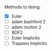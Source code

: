 Methods to doing:
- [X] Euler
- [ ] adam bashford 2
- [ ] adam multon 2
- [ ] BDF2
- [ ] Euler Implicito
- [ ] Trapzeio Implicito